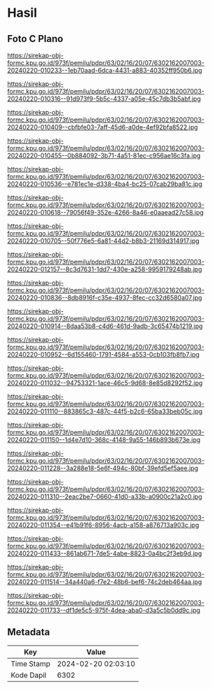 # Hasil

## Foto C Plano

https://sirekap-obj-formc.kpu.go.id/973f/pemilu/pdpr/63/02/16/20/07/6302162007003-20240220-010233--1eb70aad-6dca-4431-a883-40352ff950b6.jpg

https://sirekap-obj-formc.kpu.go.id/973f/pemilu/pdpr/63/02/16/20/07/6302162007003-20240220-010316--91d973f9-5b5c-4337-a05e-45c7db3b5abf.jpg

https://sirekap-obj-formc.kpu.go.id/973f/pemilu/pdpr/63/02/16/20/07/6302162007003-20240220-010409--cbfbfe03-7aff-45d6-a0de-4ef92bfa8522.jpg

https://sirekap-obj-formc.kpu.go.id/973f/pemilu/pdpr/63/02/16/20/07/6302162007003-20240220-010455--0b884092-3b71-4a51-81ec-c956ae16c3fa.jpg

https://sirekap-obj-formc.kpu.go.id/973f/pemilu/pdpr/63/02/16/20/07/6302162007003-20240220-010536--e781ec1e-d338-4ba4-bc25-07cab29ba81c.jpg

https://sirekap-obj-formc.kpu.go.id/973f/pemilu/pdpr/63/02/16/20/07/6302162007003-20240220-010618--79056f49-352e-4266-8a46-e0aaead27c58.jpg

https://sirekap-obj-formc.kpu.go.id/973f/pemilu/pdpr/63/02/16/20/07/6302162007003-20240220-010705--50f776e5-6a81-44d2-b8b3-21169d314917.jpg

https://sirekap-obj-formc.kpu.go.id/973f/pemilu/pdpr/63/02/16/20/07/6302162007003-20240220-012157--8c3d7631-1dd7-430e-a258-9959179248ab.jpg

https://sirekap-obj-formc.kpu.go.id/973f/pemilu/pdpr/63/02/16/20/07/6302162007003-20240220-010836--8db8916f-c35e-4937-8fec-cc32d6580a07.jpg

https://sirekap-obj-formc.kpu.go.id/973f/pemilu/pdpr/63/02/16/20/07/6302162007003-20240220-010914--8daa53b8-c4d6-461d-9adb-3c65474b1219.jpg

https://sirekap-obj-formc.kpu.go.id/973f/pemilu/pdpr/63/02/16/20/07/6302162007003-20240220-010952--6d155460-1791-4584-a553-0cb103fb8fb7.jpg

https://sirekap-obj-formc.kpu.go.id/973f/pemilu/pdpr/63/02/16/20/07/6302162007003-20240220-011032--94753321-1ace-46c5-9d68-8e85d8292f52.jpg

https://sirekap-obj-formc.kpu.go.id/973f/pemilu/pdpr/63/02/16/20/07/6302162007003-20240220-011110--883865c3-487c-44f5-b2c6-65ba33beb05c.jpg

https://sirekap-obj-formc.kpu.go.id/973f/pemilu/pdpr/63/02/16/20/07/6302162007003-20240220-011150--1d4e7d10-368c-4148-9a55-146b893b673e.jpg

https://sirekap-obj-formc.kpu.go.id/973f/pemilu/pdpr/63/02/16/20/07/6302162007003-20240220-011228--3a288e18-5e6f-494c-80bf-39efd5ef5aee.jpg

https://sirekap-obj-formc.kpu.go.id/973f/pemilu/pdpr/63/02/16/20/07/6302162007003-20240220-011310--2eac2be7-0660-41d0-a33b-a0900c21a2c0.jpg

https://sirekap-obj-formc.kpu.go.id/973f/pemilu/pdpr/63/02/16/20/07/6302162007003-20240220-011354--e41b91f6-8956-4acb-a158-a876713a903c.jpg

https://sirekap-obj-formc.kpu.go.id/973f/pemilu/pdpr/63/02/16/20/07/6302162007003-20240220-011433--861ab671-7de5-4abe-8823-0a4bc2f3eb9d.jpg

https://sirekap-obj-formc.kpu.go.id/973f/pemilu/pdpr/63/02/16/20/07/6302162007003-20240220-011514--34a440a6-f7e2-48b6-bef6-74c2deb464aa.jpg

https://sirekap-obj-formc.kpu.go.id/973f/pemilu/pdpr/63/02/16/20/07/6302162007003-20240220-011733--df1de5c5-975f-4dea-aba0-d3a5c5b0dd9c.jpg


## Metadata

| Key        | Value               |
| ---------- | ------------------- |
| Time Stamp | 2024-02-20 02:03:10 |
| Kode Dapil | 6302                |



